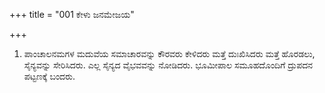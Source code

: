+++
title = "001 ಕೇಳು ಜನಮೇಜಯ"

+++
1. ಪಾಂಚಾಲನಮಗಳ ಮದುವೆಯ ಸಮಾಚಾರವನ್ನು ಕೌರವರು ಕೇಳಿದರು ಮತ್ತೆ ದುಃಖಿಸಿದರು ಮತ್ತೆ ಹೊರಡಲು, ಸೈನ್ಯವನ್ನು ಸೇರಿಸಿದರು. ಎಲ್ಲ ಸೈನ್ಯದ ವೈಭವವನ್ನು ನೋಡಿದರು. ಭೂಮೀಪಾಲ ಸಮೂಹದೊಂದಿಗೆ ದ್ರುಪದನ ಪಟ್ಟಣಕ್ಕೆ ಬಂದರು.